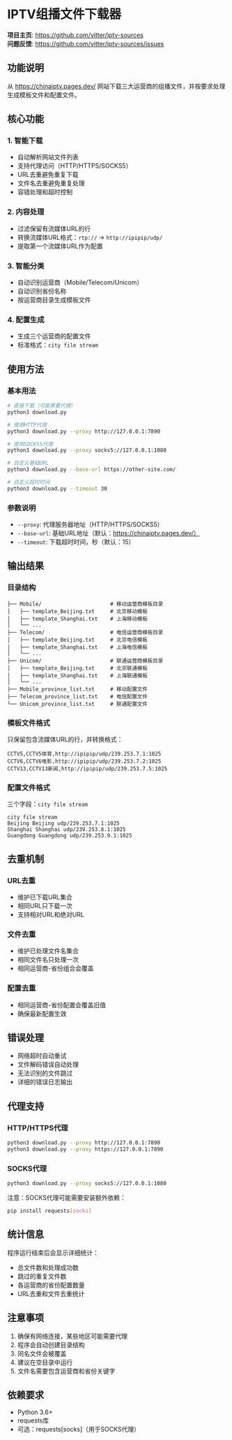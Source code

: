 # IPTV组播文件下载器

**项目主页**: https://github.com/vitter/iptv-sources  
**问题反馈**: https://github.com/vitter/iptv-sources/issues

## 功能说明

从 https://chinaiptv.pages.dev/ 网站下载三大运营商的组播文件，并按要求处理生成模板文件和配置文件。

## 核心功能

### 1. 智能下载
- 自动解析网站文件列表
- 支持代理访问（HTTP/HTTPS/SOCKS5）
- URL去重避免重复下载
- 文件名去重避免重复处理
- 容错处理和超时控制

### 2. 内容处理
- 过滤保留有流媒体URL的行
- 转换流媒体URL格式：`rtp://` → `http://ipipip/udp/`
- 提取第一个流媒体URL作为配置

### 3. 智能分类
- 自动识别运营商（Mobile/Telecom/Unicom）
- 自动识别省份名称
- 按运营商目录生成模板文件

### 4. 配置生成
- 生成三个运营商的配置文件
- 标准格式：`city file stream`

## 使用方法

### 基本用法
```bash
# 直接下载（可能需要代理）
python3 download.py

# 使用HTTP代理
python3 download.py --proxy http://127.0.0.1:7890

# 使用SOCKS5代理
python3 download.py --proxy socks5://127.0.0.1:1080

# 自定义基础URL
python3 download.py --base-url https://other-site.com/

# 自定义超时时间
python3 download.py --timeout 30
```

### 参数说明
- `--proxy`: 代理服务器地址（HTTP/HTTPS/SOCKS5）
- `--base-url`: 基础URL地址（默认：https://chinaiptv.pages.dev/）
- `--timeout`: 下载超时时间，秒（默认：15）

## 输出结果

### 目录结构
```
├── Mobile/                      # 移动运营商模板目录
│   ├── template_Beijing.txt     # 北京移动模板
│   ├── template_Shanghai.txt    # 上海移动模板
│   └── ...
├── Telecom/                     # 电信运营商模板目录
│   ├── template_Beijing.txt     # 北京电信模板
│   ├── template_Shanghai.txt    # 上海电信模板
│   └── ...
├── Unicom/                      # 联通运营商模板目录
│   ├── template_Beijing.txt     # 北京联通模板
│   ├── template_Shanghai.txt    # 上海联通模板
│   └── ...
├── Mobile_province_list.txt     # 移动配置文件
├── Telecom_province_list.txt    # 电信配置文件
└── Unicom_province_list.txt     # 联通配置文件
```

### 模板文件格式
只保留包含流媒体URL的行，并转换格式：
```
CCTV5,CCTV5体育,http://ipipip/udp/239.253.7.1:1025
CCTV6,CCTV6电影,http://ipipip/udp/239.253.7.2:1025
CCTV13,CCTV13新闻,http://ipipip/udp/239.253.7.5:1025
```

### 配置文件格式
三个字段：`city file stream`
```
city file stream
Beijing Beijing udp/239.253.7.1:1025
Shanghai Shanghai udp/239.253.8.1:1025
Guangdong Guangdong udp/239.253.9.1:1025
```

## 去重机制

### URL去重
- 维护已下载URL集合
- 相同URL只下载一次
- 支持相对URL和绝对URL

### 文件去重
- 维护已处理文件名集合
- 相同文件名只处理一次
- 相同运营商-省份组合会覆盖

### 配置去重
- 相同运营商-省份配置会覆盖旧值
- 确保最新配置生效

## 错误处理

- 网络超时自动重试
- 文件解码错误自动处理
- 无法识别的文件跳过
- 详细的错误日志输出

## 代理支持

### HTTP/HTTPS代理
```bash
python3 download.py --proxy http://127.0.0.1:7890
python3 download.py --proxy https://127.0.0.1:7890
```

### SOCKS代理
```bash
python3 download.py --proxy socks5://127.0.0.1:1080
```

注意：SOCKS代理可能需要安装额外依赖：
```bash
pip install requests[socks]
```

## 统计信息

程序运行结束后会显示详细统计：
- 总文件数和处理成功数
- 跳过的重复文件数
- 各运营商的省份配置数量
- URL去重和文件去重统计

## 注意事项

1. 确保有网络连接，某些地区可能需要代理
2. 程序会自动创建目录结构
3. 同名文件会被覆盖
4. 建议在空目录中运行
5. 文件名需要包含运营商和省份关键字

## 依赖要求

- Python 3.6+
- requests库
- 可选：requests[socks]（用于SOCKS代理）

